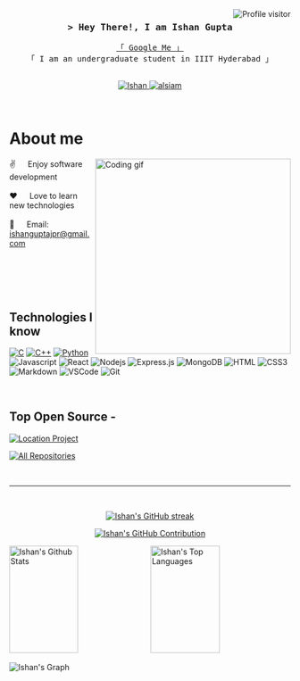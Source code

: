 <!--
<h2 align="center">
  Welcome!
  <img src="https://media.giphy.com/media/hvRJCLFzcasrR4ia7z/giphy.gif" width="28">
</h2>
-->

<!--
<p align="center">
  <a href="https://github.com/Ishan-1"><img src="https://readme-typing-svg.herokuapp.com/?lines=Self%20Taught%20Programmer;Front%20End%20Developer;1.5%2B%20years%20of%20coding%20experience;Always%20learning%20new%20things&center=true&width=380&height=45"></a>
</p>

 -->

<a href="https://komarev.com/ghpvc/?username=Ishan-1">
  <img align="right" src="https://komarev.com/ghpvc/?username=Ishan-1&label=Visitors&color=0e75b6&style=flat" alt="Profile visitor" />
</a>



<!-- Intro  -->
<h3 align="center">
        <samp>&gt; Hey There!, I am
                <b>Ishan Gupta</b>
        </samp>
</h3>


<p align="center"> 
  <samp>
    <a href="https://www.google.com/search?q=Ishan+Gupta">「 Google Me 」</a>
    <br>
    「 I am an undergraduate student in IIIT Hyderabad 」
    <br>
    <br>
  </samp>
</p>

<p align="center">
 <a href="https://www.linkedin.com/in/ishan-gupta-178ba7a3/" target="_blank">
  <img src="https://img.shields.io/badge/LinkedIn-0077B5?style=for-the-badge&logo=linkedin&logoColor=white" alt="Ishan"/>
 </a>
 <a href="https://www.instagram.com/ishan.gupta_20/" target="_blank">
  <img src="https://img.shields.io/badge/Instagram-fe4164?style=for-the-badge&logo=instagram&logoColor=white" alt="alsiam" />
 </a> 
</p>
<br />

<!-- About Section -->
 # About me
 
<p>
 <img align="right" width="350" src="/assets/programmer.gif" alt="Coding gif" />
  
 ✌️ &emsp; Enjoy software development <br/><br/>
 ❤️ &emsp; Love to learn new technologies<br/><br/>
 📧 &emsp; Email: ishanguptajpr@gmail.com<br/><br/>

</p>

<br/>
<br/>
<br/>

## Technologies I know
[![C](https://img.shields.io/badge/C-00599C?logo=c&logoColor=white)](#)
[![C++](https://img.shields.io/badge/C++-%2300599C.svg?logo=c%2B%2B&logoColor=white)](#)
[![Python](https://img.shields.io/badge/Python-3776AB?logo=python&logoColor=fff)](#)
![Javascript](https://img.shields.io/badge/Javascript-F0DB4F?style=for-the-badge&labelColor=black&logo=javascript&logoColor=F0DB4F)
![React](https://img.shields.io/badge/-React-61DBFB?style=for-the-badge&labelColor=black&logo=react&logoColor=61DBFB)
![Nodejs](https://img.shields.io/badge/Nodejs-3C873A?style=for-the-badge&labelColor=black&logo=node.js&logoColor=3C873A)
![Express.js](https://img.shields.io/badge/Express.js-000000?style=for-the-badge&logo=express&logoColor=white)
![MongoDB](https://img.shields.io/badge/MongoDB-4EA94B?style=for-the-badge&logo=mongodb&logoColor=white)
![HTML](https://img.shields.io/badge/HTML5-E34F26?style=for-the-badge&logo=html5&logoColor=white)
![CSS3](https://img.shields.io/badge/CSS3-1572B6?style=for-the-badge&logo=css3&logoColor=white)
![Markdown](https://img.shields.io/badge/Markdown-000000?style=for-the-badge&logo=markdown&logoColor=white)
![VSCode](https://img.shields.io/badge/Visual_Studio-0078d7?style=for-the-badge&logo=visual%20studio&logoColor=white)
![Git](https://img.shields.io/badge/Git-F05032?style=for-the-badge&logo=git&logoColor=white)

<br/>

## Top Open Source -
[![Location Project](https://github-readme-stats.vercel.app/api/pin/?username=Ishan-1&repo=location-project&border_color=7F3FBF&bg_color=0D1117&title_color=C9D1D9&text_color=8B949E&icon_color=7F3FBF)](https://github.com/Ishan-1/location-project)


<p align="left">
  <a href="https://github.com/Ishan-1?tab=repositories" target="_blank"><img alt="All Repositories" title="All Repositories" src="https://img.shields.io/badge/-All%20Repos-2962FF?style=for-the-badge&logo=koding&logoColor=white"/></a>
</p>

<br/>
<hr/>
<br/>

<p align="center">
  <a href="https://github.com/Ishan-1">
    <img src="https://github-readme-streak-stats.herokuapp.com/?user=Ishan-1&theme=radical&border=7F3FBF&background=0D1117" alt="Ishan's GitHub streak"/>
  </a>
</p>

<p align="center">
  <a href="https://github.com/Ishan-1">
    <img src="https://github-profile-summary-cards.vercel.app/api/cards/profile-details?username=Ishan-1&theme=radical" alt="Ishan's GitHub Contribution"/>
  </a>
</p>

<a> 
    <a href="https://github.com/Ishan-1"><img alt="Ishan's Github Stats" src="https://denvercoder1-github-readme-stats.vercel.app/api?username=Ishan-1&show_icons=true&count_private=true&theme=react&border_color=7F3FBF&bg_color=0D1117&title_color=F85D7F&icon_color=F8D866" height="192px" width="49.5%"/></a>
  <a href="https://github.com/Ishan-1"><img alt="Ishan's Top Languages" src="https://denvercoder1-github-readme-stats.vercel.app/api/top-langs/?username=Ishan-1&langs_count=8&layout=compact&theme=react&border_color=7F3FBF&bg_color=0D1117&title_color=F85D7F&icon_color=F8D866" height="192px" width="49.5%"/></a>
  <br/>
</a>


![Ishan's Graph](https://github-readme-activity-graph.vercel.app/graph?username=Ishan-1&custom_title=Ishan%20Gupta's%20GitHub%20Activity%20Graph&bg_color=0D1117&color=7F3FBF&line=7F3FBF&point=7F3FBF&area_color=FFFFFF&title_color=FFFFFF&area=true)
